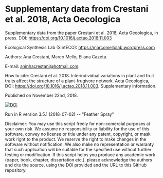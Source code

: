 # Supplementary data from Crestani et al. 2018, Acta Oecologica

Supplementary data from the paper Crestani et al. 2018, Acta Oecologica, in press. DOI: https://doi.org/10.1016/j.actao.2018.11.003

Ecological Synthesis Lab (SintECO): https://marcomellolab.wordpress.com

Authors: Ana Crestani, Marco Mello, Eliana Cazeta.

E-mail: aninhacrestani@hotmail.com.

How to cite: Crestani et al. 2018. Interindividual variations in plant and fruit traits affect the structure of a plant-frugivore network. Acta Oecologica, DOI: https://doi.org/10.1016/j.actao.2018.11.003. Supplementary information.

Published on November 22nd, 2018.

<a href="https://doi.org/10.5281/zenodo.1487593"><img src="https://zenodo.org/badge/DOI/10.5281/zenodo.1487593.svg" alt="DOI"></a>

Run in R version 3.5.1 (2018-07-02) -- "Feather Spray"

Disclaimer: You may use this script freely for non-comercial purposes at your own risk. We assume no responsibility or liability for the use of this software, convey no license or title under any patent, copyright, or mask work right to the product. We reserve the right to make changes in the software without notification. We also make no representation or warranty that such application will be suitable for the specified use without further testing or modification. If this script helps you produce any academic work (paper, book, chapter, dissertation etc.), please acknowledge the authors and cite the source, using the DOI provided and the URL to this GitHub repository.
